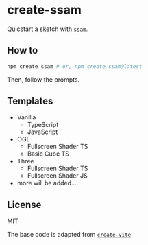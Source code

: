 # create-ssam

Quicstart a sketch with [`ssam`](https://github.com/cdaein/ssam).

## How to

```sh
npm create ssam # or, npm create ssam@latest
```

Then, follow the prompts.

## Templates

- Vanilla
  - TypeScript
  - JavaScript
- OGL
  - Fullscreen Shader TS
  - Basic Cube TS
- Three
  - Fullscreen Shader TS
  - Fullscreen Shader JS
- more will be added...

## License

MIT

The base code is adapted from [`create-vite`](https://github.com/vitejs/vite/tree/main/packages/create-vite)
